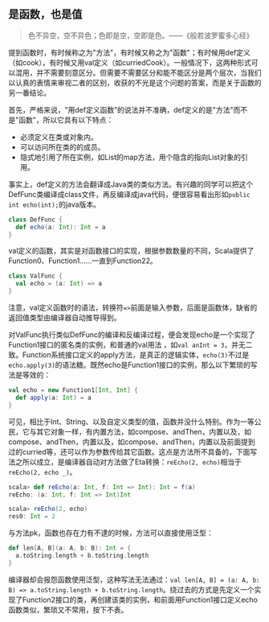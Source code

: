 ## 是函数，也是值
> 色不异空，空不异色；色即是空，空即是色。——《般若波罗蜜多心经》

提到函数时，有时候称之为"方法"，有时候又称之为"函数"；有时候用def定义（如cook），有时候又用val定义（如curriedCook）。一般情况下，这两种形式可以混用，并不需要刻意区分。但需要不需要区分和能不能区分是两个层次，当我们以认真的表情来审视二者的区别，收获的不光是这个问题的答案，而是关于函数的另一番结论。

首先，严格来说，"用def定义函数"的说法并不准确，def定义的是"方法"而不是"函数"，所以它具有以下特点：
* 必须定义在类或对象内。
* 可以访问所在类的的成员。
* 隐式地引用了所在实例，如List的map方法，用个隐含的指向List对象的引用。

事实上，def定义的方法会翻译成Java类的类似方法。有兴趣的同学可以把这个DefFunc类编译成class文件，再反编译成java代码，便很容易看出形如`public int echo(int);`的java版本。
```scala
class DefFunc {
  def echo(a: Int): Int = a
}
```
val定义的函数，其实是对函数接口的实现，根据参数数量的不同，Scala提供了Function0、Function1……一直到Function22。
```scala
class ValFunc {
  val echo = (a: Int) => a
}
```
注意，val定义函数时的语法，转换符`=>`前面是输入参数，后面是函数体，缺省的返回值类型由编译器自动推导得到。

对ValFunc执行类似DefFunc的编译和反编译过程，便会发现echo是一个实现了Function1接口的匿名类的实例，和普通的val用法 ，如`val anInt = 3`，并无二致。Function系统接口定义的apply方法，是真正的逻辑实体，`echo(3)`不过是`echo.apply(3)`的语法糖。既然echo是Function1接口的实例，那么以下繁琐的写法是等效的：
```scala
val echo = new Function1[Int, Int] {
  def apply(a: Int) = a
}
```
可见，相比于Int、String、以及自定义类型的值，函数并没什么特别。作为一等公民，它与其它对象一样，有内置方法，如compose、andThen，内置以及，如compose、andThen，内置以及，如compose、andThen，内置以及前面提到过的curried等，还可以作为参数传给其它函数。这点是方法所不具备的，下面写法之所以成立，是编译器自动对方法做了Eta转换：`reEcho(2, echo)`相当于`reEcho(2, echo _)`。
```scala
scala> def reEcho(a: Int, f: Int => Int): Int = f(a)
reEcho: (a: Int, f: Int => Int)Int

scala> reEcho(2, echo)
res0: Int = 2
```
与方法pk，函数也存在力有不逮的时候，方法可以直接使用泛型：
```scala
def len[A, B](a: A, b: B): Int = {
  a.toString.length + b.toString.length
}
```
编译器却会报怨函数使用泛型，这种写法无法通过：`val len[A, B] = (a: A, b: B) => a.toString.length + b.toString.length`。绕过去的方式是先定义一个实现了Function2接口的类，再创建该类的实例，和前面用Function1接口定义echo函数类似，繁琐又不常用，按下不表。



